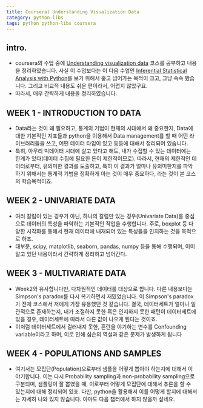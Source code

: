 ```yaml
---
title: Coursera) Understanding Visualization Data
category: python-libs
tags: python python-libs coursera
---
```


## intro. 

- coursera의 수업 중에 [Understanding visualization data](https://www.coursera.org/learn/understanding-visualization-data/home/week/1) 코스를 공부하고 내용을 정리하였습니다. 사실 이 수업보다는 이 다음 수업인 [Inferential Statistical Analysis with Python](https://www.coursera.org/learn/inferential-statistical-analysis-python/home/welcome)를 보기 위해서 훑고 넘어가는 목적이 크고, 그냥 슥슥 봤습니다. 그리고 비교적 내용도 쉬운 편이라서, 어렵지 않았구요. 
- 따라서, 매우 간략하게 내용을 정리하였습니다. 

## WEEK 1 - INTRODUCTION TO DATA

- Data라는 것이 왜 필요하고, 통계의 기법이 현재의 시대에서 왜 중요한지, Data에 대한 기본적인 지표들과 python을 이용해서 Data management를 할 때 어떤 라이브러리들을 쓰고, 어떤 데이터 타입이 있고 등등에 대해서 정리되어 있습니다. 
- 특히, 아무리 빅데이터 시대에 살고 있다고 해도, 내가 수집할 수 있는 데이터에는 한계가 있다(데이터 수집에 필요한 돈이 제한적이므로). 따라서, 현재의 제한적인 데이터로부터, 유의미한 결과를 도출하고, 특히 이 결과가 얼마나 유의미한지를 파악하기 위해서는 통계적 기법을 정확하게 아는 것이 매우 중요하다, 라는 것이 본 코스의 학습목적이죠.

## WEEK 2 - UNIVARIATE DATA

- 여러 칼럼이 있는 경우가 아닌, 하나의 칼럼만 있는 경우(Univariate Data)를 중심으로 데이터의 특성을 파악하는 기본적인 작업을 수행합니다. 주로, boxplot 등 다양한 시각화를 통해서 현재 데이터에 내재되어 있는 특성들을 인지하는 것을 목적으로 하죠. 
- 대부분, scipy, matplotlib, seaborn, pandas, numpy 등을 통해 수행되며, 이미 알고 있던 내용이라서 간략하게 정리하고 넘어간다.

## WEEK 3 - MULTIVARIATE DATA

- Week2와 유사합니다만, 다차원적인 데이터를 대상으로 합니다. 다른 내용보다는 Simpson's paradox를 다시 복기하면서 재밌었습니다. 이 Simpson's paradox가 전체 코스에서 저에게 가장 유용했던 것 같습니다. 결국, 데이터세트가 얼마나 일관적으로 존재하는지, 내가 조절하지 못한 혹은 인지하지 못한 패턴이 데이터세트에 있을 경우, 데이터세트에 따라서 다른 값이 나오게 된다는 것이죠. 
- 이처럼 데이터세트에서 걸러내지 못한, 혼란을 야기하는 변수를 Confounding variable이라고 하며, 이로 인해 심슨의 역설과 같은 문제가 발생하게 됩니다

## WEEK 4 - POPULATIONS AND SAMPLES

- 여기서는 모집단(Population)으로부터 샘플을 어떻게 뽑아야 하는지에 대해서 이야기합니다. 이는 다시 Probability sampling과 non-probability sampling으로 구분되며, 샘플링이 잘 뽑였을 때, 이로부터 어떻게 모집단에 대해서 추론을 할 수 있는지에 대해 정리되어 있죠. 다만, python을 활용해서 이를 어떻게 할지에 대해서는 자세히 나와 있지 않습니다. 아마도 다음 챕터에서 하지 않을까 싶네요.